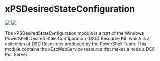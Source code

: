 # xPSDesiredStateConfiguration
[![](https://img.shields.io/chocolatey/v/xPSDesiredStateConfiguration?color=green&label=xPSDesiredStateConfiguration)](https://chocolatey.org/packages/xPSDesiredStateConfiguration) [![](https://img.shields.io/chocolatey/dt/xPSDesiredStateConfiguration)](https://chocolatey.org/packages/xPSDesiredStateConfiguration)

The xPSDesiredStateConfiguration module is a part of the Windows PowerShell 
Desired State Configuration (DSC) Resource Kit, which is a collection of 
DSC Resources produced by the PowerShell Team. This module contains the 
xDscWebService resource that makes a node a DSC Pull Server